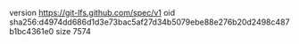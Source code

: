 version https://git-lfs.github.com/spec/v1
oid sha256:d4974dd686d1d3e73bac5af27d34b5079ebe88e276b20d2498c487b1bc4361e0
size 7574
